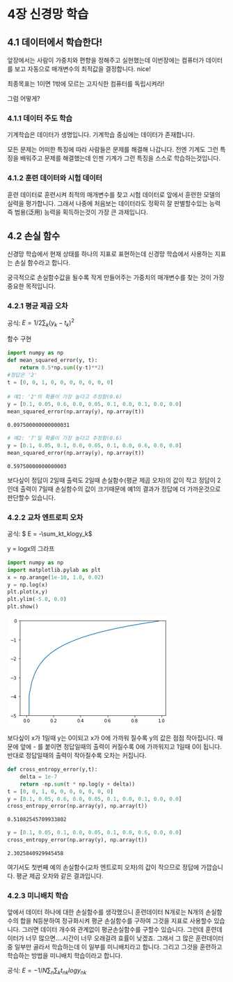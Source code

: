
# 4장 신경망 학습

## 4.1 데이터에서 학습한다!

앞장에서는 사람이 가중치와 편향을 정해주고 실현했는데 이번장에는 컴퓨터가 데이터를 보고 자동으로 매개변수의 최적값을 결정합니다. nice! 

최종목표는 1이면 1밖에 모르는 고지식한 컴퓨터를 독립시켜라!

그럼 어떻게?

### 4.1.1 데이터 주도 학습

기계학습은 데이터가 생명입니다. 기계학습 중심에는 데이터가 존재합니다.

모든 문제는 어떠한 특징에 따라 사람들은 문제를 해결해 나갑니다. 전엔 기계도 그런 특징을 배워주고 문제를 해결했는데 인젠 기계가 그런 특징을 스스로 학습하는것입니다. 

### 4.1.2 훈련 데이터와 시험 데이터

훈련 데이터로 훈련시켜 최적의 매개변수를 찾고 시험 데이터로 앞에서 훈련한 모델의 실력을 평가합니다. 그래서 나중에 처음보는 데이터라도 정확히 잘 판별할수있는 능력 즉 범용(泛用) 능력을 획득하는것이 가장 큰 과제입니다.

## 4.2 손실 함수

신경망 학습에서 현재 상태를 하나의 지표로 표현하는데 신경망 학습에서 사용하는 지표는 손실 함수라고 합니다. 

궁극적으로 손실함수값을 될수록 작게 만들어주는 가중치의 매개변수를 찾는 것이 가장 중요한 목적입니다.

### 4.2.1 평균 제곱 오차

공식: $E = 1/2 \sum_k(y_k - t_k)^2$

함수 구현


```python
import numpy as np
def mean_squared_error(y, t):
    return 0.5*np.sum((y-t)**2)
#정답은 '2'
t = [0, 0, 1, 0, 0, 0, 0, 0, 0, 0]

# 예1: '2'의 확률이 가장 높다고 추정함(0.6)
y = [0.1, 0.05, 0.6, 0.0, 0.05, 0.1, 0.0, 0.1, 0.0, 0.0]
mean_squared_error(np.array(y), np.array(t))
```




    0.097500000000000031




```python
# 예2: '7'일 확률이 가장 높다고 추정함(0.6)
y = [0.1, 0.05, 0.1, 0.0, 0.05, 0.1, 0.0, 0.6, 0.0, 0.0]
mean_squared_error(np.array(y), np.array(t))
```




    0.59750000000000003



보다싶이 정답이 2일때 출력도 2일때 손실함수(평균 제곱 오차)의 값이 작고 정답이 2인데 출력이 7일때 손실함수의 값이 크기때문에 예1의 결과가 정답에 더 가까운것으로 판단할수 있습니다.

### 4.2.2 교차 엔트로피 오차

공식: $ E = -\sum_kt_klogy_k$

y = logx의 그라프


```python
import numpy as np
import matplotlib.pylab as plt
x = np.arange(1e-10, 1.0, 0.02)
y = np.log(x)
plt.plot(x,y)
plt.ylim(-5.0, 0.0)
plt.show()
```


![png](output_22_0.png)


보다싶이 x가 1일때 y는 0이되고 x가 0에 가까워 질수록 y의 값은 점점 작아집니다. 때문에 앞에 - 를 붙이면 정답일때의 출력이 커질수록 0에 가까워지고 1일때 0이 됩니다. 반대로 정답일때의 출력이 작아질수록 오차는 커집니다. 


```python
def cross_entropy_error(y,t):
    delta = 1e-7
    return -np.sum(t * np.log(y + delta))
t = [0, 0, 1, 0, 0, 0, 0, 0, 0, 0]
y = [0.1, 0.05, 0.6, 0.0, 0.05, 0.1, 0.0, 0.1, 0.0, 0.0]
cross_entropy_error(np.array(y), np.array(t))
```




    0.51082545709933802




```python
y = [0.1, 0.05, 0.1, 0.0, 0.05, 0.1, 0.0, 0.6, 0.0, 0.0]
cross_entropy_error(np.array(y), np.array(t))
```




    2.3025840929945458



여기서도 첫번째 예의 손실함수(교차 엔트로피 오차)의 값이 작으므로 정답에 가깝습니다. 평균 제곱 오차와 같은 결과입니다.

### 4.2.3 미니배치 학습

앞에서 데이터 하나에 대한 손실함수를 생각했으니 훈련데이터 N개로는 N개의 손실함수의 합을 N등분하여 정규화시켜 평균 손실함수를 구하여 그것을 지표로 사용할수 있습니다. 그러면 데이터 개수와 관계없이 평균손실함수를 구할수 있습니다. 
그런데 훈련데이터가 너무 많으면....시간이 너무 오래걸려 효률이 낮겠죠. 그래서 그 많은 훈련데이터중 일부만 골라서 학습하는데 이 일부를 미니배치라고 합니다. 그리고 그것을 훈련하고 학습하는 방법을 미니배치 학습이라고 합니다.

공식: $E = -1/N\sum_n\sum_kt_{nk}logy_{nk}$
